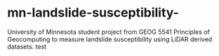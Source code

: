 # mn-landslide-susceptibility-
University of Minnesota student project from GEOG 5541 Principles of Geocomputing to measure landslide susceptibility using LiDAR derived datasets. 
test
